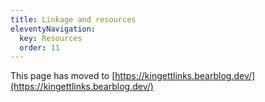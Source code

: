 ```yaml
---
title: Linkage and resources
eleventyNavigation:
  key: Resources
  order: 11
---
```


This page has moved to [https://kingettlinks.bearblog.dev/](https://kingettlinks.bearblog.dev/)